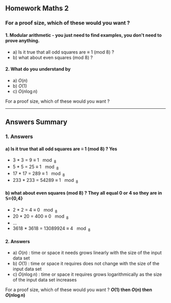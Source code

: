 ## Homework Maths 2

### For a proof size, which of these would you want ?

#### 1. Modular arithmetic - you just need to find examples, you don't need to prove anything.
- a) Is it true that all odd squares are ≡ 1 (mod 8) ?
- b) what about even squares (mod 8) ?

#### 2. What do you understand by
- a) $O(n)$
- b) $O(1)$
- c) $O(n\log{}n)$

For a proof size, which of these would you want ?


---

## Answers Summary

### 1. Answers
#### a) Is it true that all odd squares are ≡ 1 (mod 8) ? **Yes**
* 3 * 3 = 9 $\equiv$ 1 $\mod_8$
* 5 * 5 = 25 $\equiv$ 1 $\mod_8$
* 17 * 17 = 289 $\equiv$ 1 $\mod_8$
* 233 * 233 = 54289 $\equiv$ 1 $\mod_8$

#### b) what about even squares (mod 8) ? **They all equal 0 or 4 so they are in $\mathbb{S}$={0,4}**
* 2 * 2 = 4 $\equiv$ 0 $\mod_8$
* 20 * 20 = 400 $\equiv$ 0 $\mod_8$
* ...
* 3618 * 3618 = 13089924 $\equiv$ 4 $\mod_8$
  
#### 2. Answers
- a) $O(n)$ : time or space it needs grows linearly with the size of the input data set
- b) $O(1)$ : time or space it requires does not change with the size of the input data set
- c) $O(n\log{}n)$ : time or space it requires grows logarithmically as the size of the input data set increases
  
For a proof size, which of these would you want ? **$O(1)$ then $O(n)$ then $O(n\log{}n)$**